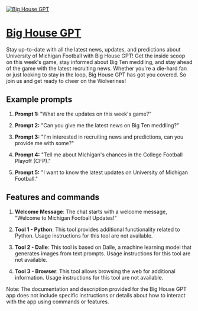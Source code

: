 [![Big House GPT](https://files.oaiusercontent.com/file-jSe0aVQ1ed1jyiiqYr5uUnBB?se=2123-10-16T20%3A42%3A04Z&sp=r&sv=2021-08-06&sr=b&rscc=max-age%3D31536000%2C%20immutable&rscd=attachment%3B%20filename%3D4d443a85-d789-4707-8a25-665b2769409d.png&sig=KvzQ41gUvdLMf6gxkXL6N3v3KxdMp8NSCCGs1HaMURA%3D)](https://chat.openai.com/g/g-mqwZxRcEV-big-house-gpt)

# [Big House GPT](https://chat.openai.com/g/g-mqwZxRcEV-big-house-gpt)

Stay up-to-date with all the latest news, updates, and predictions about University of Michigan Football with Big House GPT! Get the inside scoop on this week's game, stay informed about Big Ten meddling, and stay ahead of the game with the latest recruiting news. Whether you're a die-hard fan or just looking to stay in the loop, Big House GPT has got you covered. So join us and get ready to cheer on the Wolverines!

## Example prompts

1. **Prompt 1:** "What are the updates on this week's game?"

2. **Prompt 2:** "Can you give me the latest news on Big Ten meddling?"

3. **Prompt 3:** "I'm interested in recruiting news and predictions, can you provide me with some?"

4. **Prompt 4:** "Tell me about Michigan's chances in the College Football Playoff (CFP)."

5. **Prompt 5:** "I want to know the latest updates on University of Michigan Football."

## Features and commands

1. **Welcome Message**: The chat starts with a welcome message, "Welcome to Michigan Football Updates!"

2. **Tool 1 - Python**: This tool provides additional functionality related to Python. Usage instructions for this tool are not available.

3. **Tool 2 - Dalle**: This tool is based on Dalle, a machine learning model that generates images from text prompts. Usage instructions for this tool are not available.

4. **Tool 3 - Browser**: This tool allows browsing the web for additional information. Usage instructions for this tool are not available.

Note: The documentation and description provided for the Big House GPT app does not include specific instructions or details about how to interact with the app using commands or features.